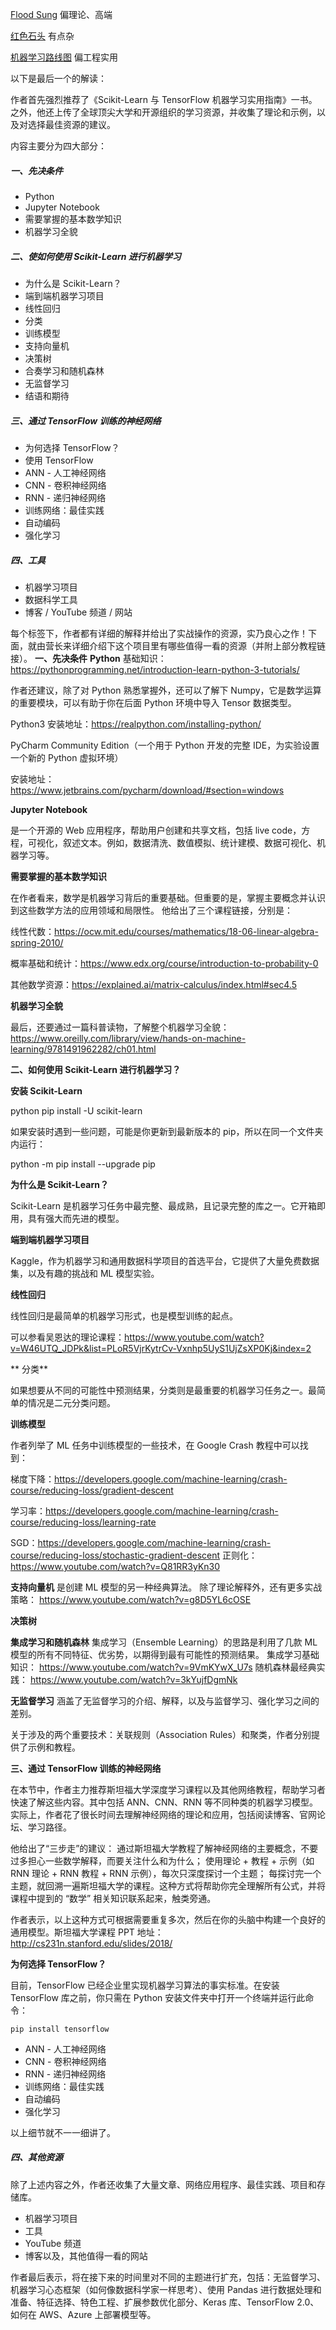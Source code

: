 
[Flood Sung](https://github.com/floodsung/) 偏理论、高端

[红色石头](https://github.com/RedstoneWill/Hands-On-Machine-Learning-with-Sklearn-TensorFlow) 有点杂

[机器学习路线图](https://github.com/clone95/Virgilio) 偏工程实用

以下是最后一个的解读：

作者首先强烈推荐了《Scikit-Learn 与 TensorFlow 机器学习实用指南》一书。之外，他还上传了全球顶尖大学和开源组织的学习资源，并收集了理论和示例，以及对选择最佳资源的建议。

内容主要分为四大部分：

##### 一、先决条件
* Python
* Jupyter Notebook
* 需要掌握的基本数学知识
* 机器学习全貌

##### 二、使如何使用 Scikit-Learn 进行机器学习
* 为什么是 Scikit-Learn？
* 端到端机器学习项目
* 线性回归
* 分类
* 训练模型
* 支持向量机
* 决策树
* 合奏学习和随机森林
* 无监督学习
* 结语和期待

##### 三、通过 TensorFlow 训练的神经网络

* 为何选择 TensorFlow？
* 使用 TensorFlow
* ANN - 人工神经网络
* CNN - 卷积神经网络
* RNN - 递归神经网络
* 训练网络：最佳实践
* 自动编码
* 强化学习

##### 四、工具

* 机器学习项目
* 数据科学工具
* 博客 / YouTube 频道 / 网站

每个标签下，作者都有详细的解释并给出了实战操作的资源，实乃良心之作！下面，就由营长来详细介绍下这个项目里有哪些值得一看的资源（并附上部分教程链接）。
**一、先决条件**
    **Python**
基础知识：https://pythonprogramming.net/introduction-learn-python-3-tutorials/

作者还建议，除了对 Python 熟悉掌握外，还可以了解下 Numpy，它是数学运算的重要模块，可以有助于你在后面 Python 环境中导入 Tensor 数据类型。

Python3 安装地址：https://realpython.com/installing-python/

PyCharm Community Edition（一个用于 Python 开发的完整 IDE，为实验设置一个新的 Python 虚拟环境）

安装地址：https://www.jetbrains.com/pycharm/download/#section=windows

   **Jupyter Notebook**

是一个开源的 Web 应用程序，帮助用户创建和共享文档，包括 live code，方程，可视化，叙述文本。例如，数据清洗、数值模拟、统计建模、数据可视化、机器学习等。

   **需要掌握的基本数学知识**

在作者看来，数学是机器学习背后的重要基础。但重要的是，掌握主要概念并认识到这些数学方法的应用领域和局限性。
他给出了三个课程链接，分别是：

线性代数：https://ocw.mit.edu/courses/mathematics/18-06-linear-algebra-spring-2010/

概率基础和统计：https://www.edx.org/course/introduction-to-probability-0

其他数学资源：https://explained.ai/matrix-calculus/index.html#sec4.5

   **机器学习全貌**

最后，还要通过一篇科普读物，了解整个机器学习全貌：https://www.oreilly.com/library/view/hands-on-machine-learning/9781491962282/ch01.html

**二、如何使用 Scikit-Learn 进行机器学习？**

   **安装 Scikit-Learn**

python pip install -U scikit-learn

如果安装时遇到一些问题，可能是你更新到最新版本的 pip，所以在同一个文件夹内运行：

python -m pip install --upgrade pip

   **为什么是 Scikit-Learn？**

Scikit-Learn 是机器学习任务中最完整、最成熟，且记录完整的库之一。它开箱即用，具有强大而先进的模型。

   **端到端机器学习项目**

Kaggle，作为机器学习和通用数据科学项目的首选平台，它提供了大量免费数据集，以及有趣的挑战和 ML 模型实验。

   **线性回归**

线性回归是最简单的机器学习形式，也是模型训练的起点。

可以参看吴恩达的理论课程：https://www.youtube.com/watch?v=W46UTQ_JDPk&list=PLoR5VjrKytrCv-Vxnhp5UyS1UjZsXP0Kj&index=2

  ** 分类**

如果想要从不同的可能性中预测结果，分类则是最重要的机器学习任务之一。最简单的情况是二元分类问题。

   **训练模型**

作者列举了 ML 任务中训练模型的一些技术，在 Google Crash 教程中可以找到：

梯度下降：https://developers.google.com/machine-learning/crash-course/reducing-loss/gradient-descent

学习率：https://developers.google.com/machine-learning/crash-course/reducing-loss/learning-rate

SGD：https://developers.google.com/machine-learning/crash-course/reducing-loss/stochastic-gradient-descent
正则化：https://www.youtube.com/watch?v=Q81RR3yKn30

   **支持向量机**
是创建 ML 模型的另一种经典算法。
除了理论解释外，还有更多实战策略：
https://www.youtube.com/watch?v=g8D5YL6cOSE

   **决策树**

   **集成学习和随机森林** 集成学习（Ensemble Learning）的思路是利用了几款 ML 模型的所有不同特征、优劣势，以期得到最有可能性的预测结果。
集成学习基础知识：
https://www.youtube.com/watch?v=9VmKYwX_U7s
随机森林最经典实践：
https://www.youtube.com/watch?v=3kYujfDgmNk

   **无监督学习** 涵盖了无监督学习的介绍、解释，以及与监督学习、强化学习之间的差别。

关于涉及的两个重要技术：关联规则（Association Rules）和聚类，作者分别提供了示例和教程。

**三、通过 TensorFlow 训练的神经网络**

在本节中，作者主力推荐斯坦福大学深度学习课程以及其他网络教程，帮助学习者快速了解这些内容。其中包括 ANN、CNN、RNN 等不同种类的机器学习模型。实际上，作者花了很长时间去理解神经网络的理论和应用，包括阅读博客、官网论坛、学习路径。

他给出了“三步走”的建议：
   通过斯坦福大学教程了解神经网络的主要概念，不要过多担心一些数学解释，而要关注什么和为什么；
   使用理论 + 教程 + 示例（如 RNN 理论 + RNN 教程 + RNN 示例），每次只深度探讨一个主题；
   每探讨完一个主题，就回溯一遍斯坦福大学的课程。这种方式将帮助你完全理解所有公式，并将课程中提到的 “数学” 相关知识联系起来，触类旁通。

作者表示，以上这种方式可根据需要重复多次，然后在你的头脑中构建一个良好的通用模型。斯坦福大学课程 PPT 地址：http://cs231n.stanford.edu/slides/2018/

**为何选择 TensorFlow？**

目前，TensorFlow 已经企业里实现机器学习算法的事实标准。在安装 TensorFlow 库之前，你只需在 Python 安装文件夹中打开一个终端并运行此命令：
```
pip install tensorflow
```
* ANN - 人工神经网络
* CNN - 卷积神经网络
* RNN - 递归神经网络
* 训练网络：最佳实践
* 自动编码
* 强化学习

以上细节就不一一细讲了。
##### 四、其他资源
除了上述内容之外，作者还收集了大量文章、网络应用程序、最佳实践、项目和存储库。
* 机器学习项目
* 工具
* YouTube 频道
* 博客以及，其他值得一看的网站

作者最后表示，将在接下来的时间里对不同的主题进行扩充，包括：无监督学习、机器学习心态框架（如何像数据科学家一样思考）、使用 Pandas 进行数据处理和准备、特征选择、特色工程、扩展参数优化部分、Keras 库、TensorFlow 2.0、如何在 AWS、Azure 上部署模型等。